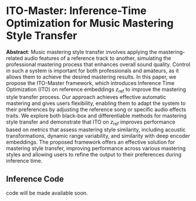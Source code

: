 # ITO-Master: Inference-Time Optimization for Music Mastering Style Transfer

**Abstract**: Music mastering style transfer involves applying the mastering-related audio features of a reference track to another, simulating the professional mastering process that enhances overall sound quality. Control in such a system is important for both professionals and amateurs, as it allows them to achieve the desired mastering results. In this paper, we propose the ITO-Master framework, which introduces Inference Time Optimization (ITO) on reference embeddings $z_{\text{ref}}$ to improve the mastering style transfer process. Our approach achieves effective automatic mastering and gives users flexibility, enabling them to adapt the system to their preferences by adjusting the reference song or specific audio effects traits. We explore both black-box and differentiable methods for mastering style transfer and demonstrate that ITO on $z_{\text{ref}}$ improves performance based on metrics that assess mastering style similarity, including acoustic transformations, dynamic range variability, and similarity with deep encoder embeddings. The proposed framework offers an effective solution for mastering style transfer, improving performance across various mastering styles and allowing users to refine the output to their preferences during inference time.


## Inference Code
code will be made available soon.
